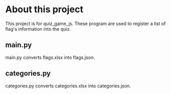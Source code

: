 # About this project
This project is for quiz_game_js. These program are used to register a list of flag's information into the quiz.


## main.py
main.py converts flags.xlsx into flags.json.


## categories.py
categories.py converts categories.xlsx into categories.json.


